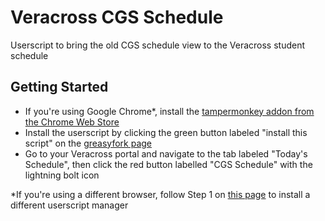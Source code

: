 # Veracross CGS Schedule
Userscript to bring the old CGS schedule view to the Veracross student schedule

## Getting Started
- If you're using Google Chrome*, install the [tampermonkey addon from the Chrome Web Store](https://chrome.google.com/webstore/detail/tampermonkey/dhdgffkkebhmkfjojejmpbldmpobfkfo?hl=en)
- Install the userscript by clicking the green button labeled "install this script" on the [greasyfork page](https://greasyfork.org/en/scripts/389803)
- Go to your Veracross portal and navigate to the tab labeled "Today's Schedule", then click the red button labelled "CGS Schedule" with the lightning bolt icon

*If you're using a different browser, follow Step 1 on [this page](https://greasyfork.org/en/help/installing-user-scripts) to install a different userscript manager
